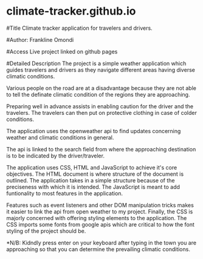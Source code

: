 # climate-tracker.github.io

#Title
Climate tracker application for travelers and drivers. 

#Author: 
Frankline Omondi

#Access
Live project linked on github pages

#Detailed Description
The project is a simple weather application which guides travelers and drivers as they navigate different areas having diverse climatic conditions.

Various people on the road are at a disadvantage because they are not able to tell the definate climatic condition of the regions they are approaching.

Preparing well in advance assists in enabling caution for the driver and the travelers. The travelers can then put on protective clothing in case of colder conditions.

The application uses the openweather api to find updates concerning weather and climatic conditions in general.

The api is linked to the search field from where the approaching destination is to be indicated by the driver/traveler. 

The application uses CSS, HTML and JavaScript to achieve it's core objectives. The HTML document is where structure of the document is outlined. The application takes in a simple structure because of the preciseness with which it is intended. The JavaScript is meant to add funtionality to most features in the application.

Features such as event listeners and other DOM manipulation tricks makes it easier to link the api from open weather to my project. Finally, the CSS is majorly concerned with offering styling elements to the application. The CSS imports some fonts from google apis which are critical to how the font styling of the project should be.

*N/B: Kidndly press enter on your keyboard after typing in the town you are approaching so that you can determine the prevailing climatic conditions. 